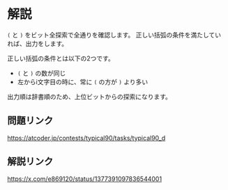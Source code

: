# 解説
`(` と `)` をビット全探索で全通りを確認します。
正しい括弧の条件を満たしていれば、出力をします。

正しい括弧の条件とは以下の2つです。
- `(` と `)` の数が同じ
- 左からi文字目の時に、常に `(` の方が `)` より多い

出力順は辞書順のため、上位ビットからの探索になります。

## 問題リンク
https://atcoder.jp/contests/typical90/tasks/typical90_d

## 解説リンク
https://x.com/e869120/status/1377391097836544001
